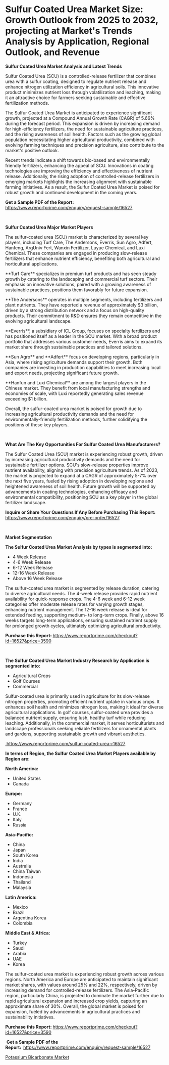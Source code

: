 <p><h1>Sulfur Coated Urea Market Size: Growth Outlook from 2025 to 2032, projecting at Market's Trends Analysis by Application, Regional Outlook, and Revenue</h1></p><p><strong>Sulfur Coated Urea Market Analysis and Latest Trends</strong></p>
<p><p>Sulfur Coated Urea (SCU) is a controlled-release fertilizer that combines urea with a sulfur coating, designed to regulate nutrient release and enhance nitrogen utilization efficiency in agricultural soils. This innovative product minimizes nutrient loss through volatilization and leaching, making it an attractive choice for farmers seeking sustainable and effective fertilization methods.</p><p>The Sulfur Coated Urea Market is anticipated to experience significant growth, projected at a Compound Annual Growth Rate (CAGR) of 5.66% during the forecast period. This expansion is driven by increasing demand for high-efficiency fertilizers, the need for sustainable agriculture practices, and the rising awareness of soil health. Factors such as the growing global population necessitating higher agricultural productivity, combined with evolving farming techniques and precision agriculture, also contribute to the market's positive outlook.</p><p>Recent trends indicate a shift towards bio-based and environmentally friendly fertilizers, enhancing the appeal of SCU. Innovations in coating technologies are improving the efficiency and effectiveness of nutrient release. Additionally, the rising adoption of controlled-release fertilizers in emerging markets highlights the increasing alignment with sustainable farming initiatives. As a result, the Sulfur Coated Urea Market is poised for robust growth and continued development in the coming years.</p></p>
<p><strong>Get a Sample PDF of the Report:&nbsp;</strong> <a href="https://www.reportprime.com/enquiry/request-sample/16527?utm_campaign=2820&utm_medium=2&utm_source=Github&utm_content=ia&utm_term=17032025&utm_id=sulfur-coated-urea">https://www.reportprime.com/enquiry/request-sample/16527</a></p>
<p>&nbsp;</p>
<p><strong>Sulfur Coated Urea Major Market Players</strong></p>
<p><p>The sulfur-coated urea (SCU) market is characterized by several key players, including Turf Care, The Andersons, Everris, Sun Agro, Adfert, Hanfeng, ArgUniv Fert, Wanxin Fertilizer, Luyue Chemical, and Luxi Chemical. These companies are engaged in producing slow-release fertilizers that enhance nutrient efficiency, benefiting both agricultural and horticultural applications.</p><p>**Turf Care** specializes in premium turf products and has seen steady growth by catering to the landscaping and commercial turf sectors. Their emphasis on innovative solutions, paired with a growing awareness of sustainable practices, positions them favorably for future expansion.</p><p>**The Andersons** operates in multiple segments, including fertilizers and plant nutrients. They have reported a revenue of approximately $3 billion, driven by a strong distribution network and a focus on high-quality products. Their commitment to R&D ensures they remain competitive in the evolving agricultural landscape.</p><p>**Everris**, a subsidiary of ICL Group, focuses on specialty fertilizers and has positioned itself as a leader in the SCU market. With a broad product portfolio that addresses various customer needs, Everris aims to expand its market share through sustainable practices and tailored solutions.</p><p>**Sun Agro** and **Adfert** focus on developing regions, particularly in Asia, where rising agriculture demands support their growth. Both companies are investing in production capabilities to meet increasing local and export needs, projecting significant future growth.</p><p>**Hanfun and Luxi Chemical** are among the largest players in the Chinese market. They benefit from local manufacturing strengths and economies of scale, with Luxi reportedly generating sales revenue exceeding $1 billion.</p><p>Overall, the sulfur-coated urea market is poised for growth due to increasing agricultural productivity demands and the need for environmentally-friendly fertilization methods, further solidifying the positions of these key players.</p></p>
<p>&nbsp;</p>
<p><strong>What Are The Key Opportunities For Sulfur Coated Urea Manufacturers?</strong></p>
<p><p>The Sulfur Coated Urea (SCU) market is experiencing robust growth, driven by increasing agricultural productivity demands and the need for sustainable fertilizer options. SCU's slow-release properties improve nutrient availability, aligning with precision agriculture trends. As of 2023, the market is projected to expand at a CAGR of approximately 5-7% over the next five years, fueled by rising adoption in developing regions and heightened awareness of soil health. Future growth will be supported by advancements in coating technologies, enhancing efficacy and environmental compatibility, positioning SCU as a key player in the global fertilizer landscape.</p></p>
<p><strong>Inquire or Share Your Questions If Any Before Purchasing This Report:</strong> <a href="https://www.reportprime.com/enquiry/pre-order/16527?utm_campaign=2820&utm_medium=2&utm_source=Github&utm_content=ia&utm_term=17032025&utm_id=sulfur-coated-urea">https://www.reportprime.com/enquiry/pre-order/16527</a></p>
<p>&nbsp;</p>
<p><strong>Market Segmentation</strong></p>
<p><strong>The Sulfur Coated Urea Market Analysis by types is segmented into:</strong></p>
<p><ul><li>4 Week Release</li><li>4-6 Week Release</li><li>6-12 Week Release</li><li>12-16 Week Release</li><li>Above 16 Week Release</li></ul></p>
<p><p>The sulfur-coated urea market is segmented by release duration, catering to diverse agricultural needs. The 4-week release provides rapid nutrient availability for quick-response crops. The 4-6 week and 6-12 week categories offer moderate release rates for varying growth stages, enhancing nutrient management. The 12-16 week release is ideal for extended feeding, supporting medium- to long-term crops. Finally, above 16 weeks targets long-term applications, ensuring sustained nutrient supply for prolonged growth cycles, ultimately optimizing agricultural productivity.</p></p>
<p><strong>Purchase this Report:&nbsp;</strong><a href="https://www.reportprime.com/checkout?id=16527&price=3590&utm_campaign=2820&utm_medium=2&utm_source=Github&utm_content=ia&utm_term=17032025&utm_id=sulfur-coated-urea">https://www.reportprime.com/checkout?id=16527&price=3590</a></p>
<p>&nbsp;</p>
<p><strong>The Sulfur Coated Urea Market Industry Research by Application is segmented into:</strong></p>
<p><ul><li>Agricultural Crops</li><li>Golf Courses</li><li>Commercial</li></ul></p>
<p><p>Sulfur-coated urea is primarily used in agriculture for its slow-release nitrogen properties, promoting efficient nutrient uptake in various crops. It enhances soil health and minimizes nitrogen loss, making it ideal for diverse agricultural applications. In golf courses, sulfur-coated urea provides a balanced nutrient supply, ensuring lush, healthy turf while reducing leaching. Additionally, in the commercial market, it serves horticulturists and landscape professionals seeking reliable fertilizers for ornamental plants and gardens, supporting sustainable growth and vibrant aesthetics.</p></p>
<p><a href="https://www.reportprime.com/sulfur-coated-urea-r16527?utm_campaign=2820&utm_medium=2&utm_source=Github&utm_content=ia&utm_term=17032025&utm_id=sulfur-coated-urea">&nbsp;https://www.reportprime.com/sulfur-coated-urea-r16527</a></p>
<p><strong>In terms of Region, the Sulfur Coated Urea Market Players available by Region are:</strong></p>
<p>
    <p> <strong> North America: </strong>
        <ul>
            <li>United States</li>
            <li>Canada</li>
        </ul>
        </p> 
    <p> <strong> Europe: </strong>
        <ul>
            <li>Germany</li>
            <li>France</li>
            <li>U.K.</li>
            <li>Italy</li>
            <li>Russia</li>
        </ul>
        </p> 
    <p> <strong> Asia-Pacific: </strong>
        <ul>
            <li>China</li>
            <li>Japan</li>
            <li>South Korea</li>
            <li>India</li>
            <li>Australia</li>
            <li>China Taiwan</li>
            <li>Indonesia</li>
            <li>Thailand</li>
            <li>Malaysia</li>
        </ul>
        </p> 
    <p> <strong> Latin America: </strong>
        <ul>
            <li>Mexico</li>
            <li>Brazil</li>
            <li>Argentina Korea</li>
            <li>Colombia</li>
        </ul>
        </p> 
    <p> <strong> Middle East & Africa: </strong>
        <ul>
            <li>Turkey</li>
            <li>Saudi</li>
            <li>Arabia</li>
            <li>UAE</li>
            <li>Korea</li>
        </ul>
    </p>
    </p>
<p><p>The sulfur-coated urea market is experiencing robust growth across various regions. North America and Europe are anticipated to maintain significant market shares, with values around 25% and 22%, respectively, driven by increasing demand for controlled-release fertilizers. The Asia-Pacific region, particularly China, is projected to dominate the market further due to rapid agricultural expansion and increased crop yields, capturing an approximate share of 30%. Overall, the global market is poised for expansion, fueled by advancements in agricultural practices and sustainability initiatives.</p></p>
<p><strong>Purchase this Report: </strong><a href="https://www.reportprime.com/checkout?id=16527&price=3590&utm_campaign=2820&utm_medium=2&utm_source=Github&utm_content=ia&utm_term=17032025&utm_id=sulfur-coated-urea">https://www.reportprime.com/checkout?id=16527&price=3590</a></p>
<p>&nbsp;<strong>Get a Sample PDF of the Report:&nbsp;&nbsp;</strong><a href="https://www.reportprime.com/enquiry/request-sample/16527?utm_campaign=2820&utm_medium=2&utm_source=Github&utm_content=ia&utm_term=17032025&utm_id=sulfur-coated-urea">https://www.reportprime.com/enquiry/request-sample/16527</a></p>
<p><strong></strong></p>
<p><p><a href="https://github.com/bholdsfofie/Market-Research-Report-List-1/blob/main/potassium-bicarbonate-market.md?utm_campaign=2820&utm_medium=2&utm_source=Github&utm_content=ia&utm_term=17032025&utm_id=sulfur-coated-urea">Potassium Bicarbonate Market</a></p></p>